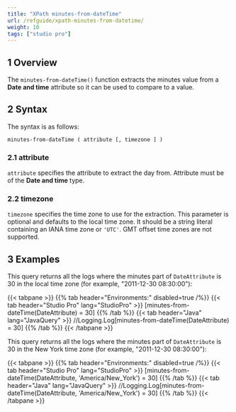 ```yaml
---
title: "XPath minutes-from-dateTime"
url: /refguide/xpath-minutes-from-datetime/
weight: 10
tags: ["studio pro"]
---
```


## 1 Overview

The `minutes-from-dateTime()` function extracts the minutes value from a **Date and time** attribute so it can be used to compare to a value.

## 2 Syntax

The syntax is as follows:

```
minutes-from-dateTime ( attribute [, timezone ] )
```

### 2.1 attribute

`attribute` specifies the attribute to extract the day from. Attribute must be of the **Date and time** type.

### 2.2 timezone

`timezone` specifies the time zone to use for the extraction. This parameter is optional and defaults to the local time zone. It should be a string literal containing an IANA time zone or `'UTC'`. GMT offset time zones are not supported.

## 3 Examples

This query returns all the logs where the minutes part of `DateAttribute` is 30 in the local time zone (for example, "2011-12-30 08:30:00"):

{{< tabpane >}}
  {{% tab header="Environments:" disabled=true /%}}
  {{< tab header="Studio Pro" lang="StudioPro" >}}
    [minutes-from-dateTime(DateAttribute) = 30]
    {{% /tab %}}
  {{< tab header="Java" lang="JavaQuery" >}}
     //Logging.Log[minutes-from-dateTime(DateAttribute) = 30]
    {{% /tab %}}
{{< /tabpane >}}

This query returns all the logs where the minutes part of `DateAttribute` is 30 in the New York time zone (for example, "2011-12-30 08:30:00"):

{{< tabpane >}}
  {{% tab header="Environments:" disabled=true /%}}
  {{< tab header="Studio Pro" lang="StudioPro" >}}
    [minutes-from-dateTime(DateAttribute, 'America/New_York') = 30]
    {{% /tab %}}
  {{< tab header="Java" lang="JavaQuery" >}}
     //Logging.Log[minutes-from-dateTime(DateAttribute, 'America/New_York') = 30]
    {{% /tab %}}
{{< /tabpane >}}

